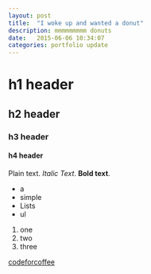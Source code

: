 ```yaml
---
layout: post
title:  "I woke up and wanted a donut"
description: mmmmmmmmm donuts
date:   2015-06-06 10:34:07
categories: portfolio update
---
```


# h1 header

## h2 header

### h3 header

#### h4 header

Plain text. *Italic Text*. **Bold text**.

- a
- simple
- Lists
- ul

1. one
2. two
3. three

<a href="http://codeforcoffee.org">codeforcoffee</a>
